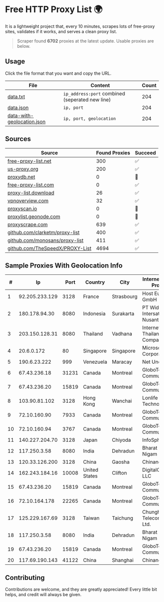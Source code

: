 
# Free HTTP Proxy List 🌍

It is a lightweight project that, every 10 minutes, scrapes lots of free-proxy sites, validates if it works, and serves a clean proxy list.


> Scraper found **6702** proxies at the latest update. Usable proxies are below.

## Usage

Click the file format that you want and copy the URL.


|File|Content|Count|
|----|-------|-----|
|[data.txt](https://raw.githubusercontent.com/themiralay/Proxy-List-World/master/data.txt)|`ip_address:port` combined (seperated new line)|204|
|[data.json](https://raw.githubusercontent.com/themiralay/Proxy-List-World/master/data.json)|`ip, port`|204|
|[data-with-geolocation.json](https://raw.githubusercontent.com/themiralay/Proxy-List-World/master/data-with-geolocation.json)|`ip, port, geolocation`|204|

## Sources

|Source|Found Proxies|Succeed|
|------|-------------|-------|
|[free-proxy-list.net](https://free-proxy-list.net)|300|✅|
|[us-proxy.org](https://www.us-proxy.org)|200|✅|
|[proxydb.net](http://proxydb.net)|0|🚫|
|[free-proxy-list.com](https://free-proxy-list.com/?page=&port=&type%5B%5D=http&type%5B%5D=https&up_time=0&search=Search)|0|✅|
|[proxy-list.download](https://www.proxy-list.download/HTTP)|26|✅|
|[vpnoverview.com](https://vpnoverview.com/privacy/anonymous-browsing/free-proxy-servers)|32|✅|
|[proxyscan.io](https://www.proxyscan.io)|0|🚫|
|[proxylist.geonode.com](https://proxylist.geonode.com/api/proxy-list?limit=300&page=1&sort_by=lastChecked&sort_type=desc&protocols=http,https)|0|🚫|
|[proxyscrape.com](https://api.proxyscrape.com/v2/?request=displayproxies&protocol=http&timeout=10000&country=all&ssl=all&anonymity=all)|639|✅|
|[github.com/clarketm/proxy-list](https://raw.githubusercontent.com/clarketm/proxy-list/master/proxy-list-raw.txt)|400|✅|
|[github.com/monosans/proxy-list](https://raw.githubusercontent.com/monosans/proxy-list/main/proxies/http.txt)|411|✅|
|[github.com/TheSpeedX/PROXY-List](https://raw.githubusercontent.com/TheSpeedX/PROXY-List/master/http.txt)|4694|✅|


## Sample Proxies With Geolocation Info

|#|Ip|Port|Country|City|Internet Service Provider|
|-|--|----|-------|----|-------------------------|
|1|92.205.233.129|3128|France|Strasbourg|Host Europe GmbH|
|2|180.178.94.30|8080|Indonesia|Surakarta|PT Widya Intersat Nusantara|
|3|203.150.128.31|8080|Thailand|Vadhana|Internet Thailand Company Ltd|
|4|20.6.0.172|80|Singapore|Singapore|Microsoft Corporation|
|5|190.6.23.222|999|Venezuela|Maracay|Net Uno|
|6|67.43.236.18|31231|Canada|Montreal|GloboTech Communications|
|7|67.43.236.20|15819|Canada|Montreal|GloboTech Communications|
|8|103.90.81.102|3128|Hong Kong|Wanchai|Lonlife Technology Co.|
|9|72.10.160.90|7933|Canada|Montreal|GloboTech Communications|
|10|72.10.160.94|3767|Canada|Montreal|GloboTech Communications|
|11|140.227.204.70|3128|Japan|Chiyoda|InfoSphere|
|12|117.250.3.58|8080|India|Dehradun|Bharat Sanchar Nigam Ltd|
|13|120.33.126.200|3128|China|Gaosha|Chinanet|
|14|162.243.184.16|10008|United States|Clifton|DigitalOcean, LLC|
|15|67.43.236.20|15819|Canada|Montreal|GloboTech Communications|
|16|72.10.164.178|22265|Canada|Montreal|GloboTech Communications|
|17|125.229.167.69|3128|Taiwan|Taichung|Chunghwa Telecom Co., Ltd.|
|18|117.250.3.58|8080|India|Dehradun|Bharat Sanchar Nigam Ltd|
|19|67.43.236.20|15819|Canada|Montreal|GloboTech Communications|
|20|117.69.190.143|41122|China|Shanghai|Chinanet|



## Contributing

Contributions are welcome, and they are greatly appreciated! Every
little bit helps, and credit will always be given.


